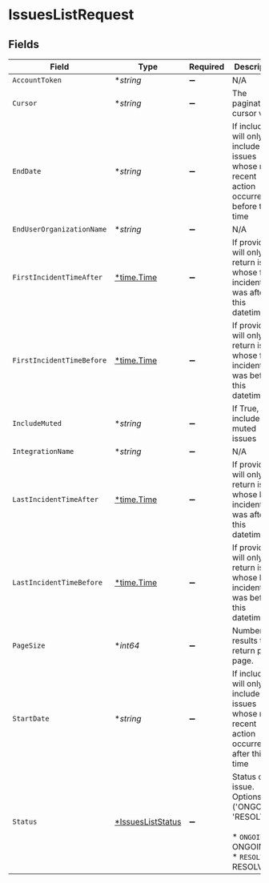 # IssuesListRequest


## Fields

| Field                                                                                                | Type                                                                                                 | Required                                                                                             | Description                                                                                          |
| ---------------------------------------------------------------------------------------------------- | ---------------------------------------------------------------------------------------------------- | ---------------------------------------------------------------------------------------------------- | ---------------------------------------------------------------------------------------------------- |
| `AccountToken`                                                                                       | **string*                                                                                            | :heavy_minus_sign:                                                                                   | N/A                                                                                                  |
| `Cursor`                                                                                             | **string*                                                                                            | :heavy_minus_sign:                                                                                   | The pagination cursor value.                                                                         |
| `EndDate`                                                                                            | **string*                                                                                            | :heavy_minus_sign:                                                                                   | If included, will only include issues whose most recent action occurred before this time             |
| `EndUserOrganizationName`                                                                            | **string*                                                                                            | :heavy_minus_sign:                                                                                   | N/A                                                                                                  |
| `FirstIncidentTimeAfter`                                                                             | [*time.Time](https://pkg.go.dev/time#Time)                                                           | :heavy_minus_sign:                                                                                   | If provided, will only return issues whose first incident time was after this datetime.              |
| `FirstIncidentTimeBefore`                                                                            | [*time.Time](https://pkg.go.dev/time#Time)                                                           | :heavy_minus_sign:                                                                                   | If provided, will only return issues whose first incident time was before this datetime.             |
| `IncludeMuted`                                                                                       | **string*                                                                                            | :heavy_minus_sign:                                                                                   | If True, will include muted issues                                                                   |
| `IntegrationName`                                                                                    | **string*                                                                                            | :heavy_minus_sign:                                                                                   | N/A                                                                                                  |
| `LastIncidentTimeAfter`                                                                              | [*time.Time](https://pkg.go.dev/time#Time)                                                           | :heavy_minus_sign:                                                                                   | If provided, will only return issues whose last incident time was after this datetime.               |
| `LastIncidentTimeBefore`                                                                             | [*time.Time](https://pkg.go.dev/time#Time)                                                           | :heavy_minus_sign:                                                                                   | If provided, will only return issues whose last incident time was before this datetime.              |
| `PageSize`                                                                                           | **int64*                                                                                             | :heavy_minus_sign:                                                                                   | Number of results to return per page.                                                                |
| `StartDate`                                                                                          | **string*                                                                                            | :heavy_minus_sign:                                                                                   | If included, will only include issues whose most recent action occurred after this time              |
| `Status`                                                                                             | [*IssuesListStatus](../../models/operations/issuesliststatus.md)                                     | :heavy_minus_sign:                                                                                   | Status of the issue. Options: ('ONGOING', 'RESOLVED')<br/><br/>* `ONGOING` - ONGOING<br/>* `RESOLVED` - RESOLVED |
